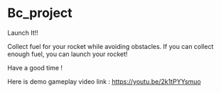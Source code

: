 # Bc_project
 
 Launch It!!
 
 Collect fuel for your rocket while avoiding obstacles. If you can collect enough fuel, you can launch your rocket! 
 
 Have a good time !


Here is demo gameplay video link : https://youtu.be/2k1tPYYsmuo

